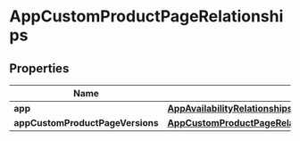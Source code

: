

# AppCustomProductPageRelationships


## Properties

| Name | Type | Description | Notes |
|------------ | ------------- | ------------- | -------------|
|**app** | [**AppAvailabilityRelationshipsApp**](AppAvailabilityRelationshipsApp.md) |  |  [optional] |
|**appCustomProductPageVersions** | [**AppCustomProductPageRelationshipsAppCustomProductPageVersions**](AppCustomProductPageRelationshipsAppCustomProductPageVersions.md) |  |  [optional] |



